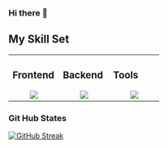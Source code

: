 ### Hi there 👋




## My Skill Set  
<table><tr><td valign="top" width="33%">

### Frontend  
<div align="center">  
  <a href="https://skillicons.dev">
    <img src="https://skillicons.dev/icons?i=html,css,tailwind,js,react" />
  </a>
</div>
</td><td valign="top" width="33%">

### Backend  
<div align="center">  
  <a href="https://skillicons.dev">
    <img src="https://skillicons.dev/icons?i=firebase,nodejs,express,mongodb" />
  </a> 
</div>

</td><td valign="top" width="33%">

### Tools  
<div align="center">  
  <a href="https://skillicons.dev">
    <img src="https://skillicons.dev/icons?i=git,vscode" />
  </a>  
</div>

</td></tr></table>  


### Git Hub States
[![GitHub Streak](https://github-readme-streak-stats.herokuapp.com?user=Tahsin0909&hide_border=true&date_format=M%20j%5B%2C%20Y%5D)](https://git.io/streak-stats)
